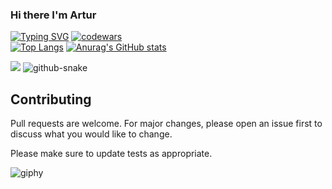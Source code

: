 ### Hi there I'm Artur

[![Typing SVG](https://readme-typing-svg.herokuapp.com?color=%2336BCF7&lines=Computer+science+student)](https://git.io/typing-svg)
[![codewars](https://www.codewars.com/users/ArturGalstyan96/badges/large)](https://www.codewars.com/users/username)   
[![Top Langs](https://github-readme-stats.vercel.app/api/top-langs/?username=ArturGalstyan96)](https://github.com/anuraghazra/github-readme-stats)
[![Anurag's GitHub stats](https://github-readme-stats.vercel.app/api?username=ArturGalstyan96)](https://github.com/anuraghazra/github-readme-stats)

![](https://komarev.com/ghpvc/?username=your-github-ArturGalstyan96)
<picture>
  <source media="(prefers-color-scheme: dark)" srcset="github-snake-dark.svg" />
  <source media="(prefers-color-scheme: light)" srcset="github-snake.svg" />
  <img alt="github-snake" src="github-snake.svg" />
</picture>

## Contributing
Pull requests are welcome. For major changes, please open an issue first
to discuss what you would like to change.

Please make sure to update tests as appropriate.

![giphy](https://user-images.githubusercontent.com/124146015/223101813-b7583a7c-384e-4f80-a4b8-526f68a9c4b7.gif)


<!--
**ArturGalstyan96/ArturGalstyan96** is a ✨ _special_ ✨ repository because its `README.md` (this file) appears on your GitHub profile.

Here are some ideas to get you started:

- 🔭 I’m currently working on ...
- 🌱 I’m currently learning ...
- 👯 I’m looking to collaborate on ...
- 🤔 I’m looking for help with ...
- 💬 Ask me about ...
- 📫 How to reach me: ...
- 😄 Pronouns: ...
- ⚡ Fun fact: ...
-->
